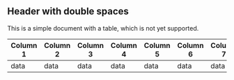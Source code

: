 <!-- pyml disable-next-line md019-->
##  Header with double spaces

This is a simple document with a table, which is not yet supported.

<!-- pyml disable-num-lines 3 line-length-->
| Column 1  | Column 2  | Column 3  | Column 4  | Column 5  | Column 6  | Column 7  |
| ---       | ---       | ---       | ---       | ---       | ---       | ---       |
| data      | data      | data      | data      | data      | data      | data      |
